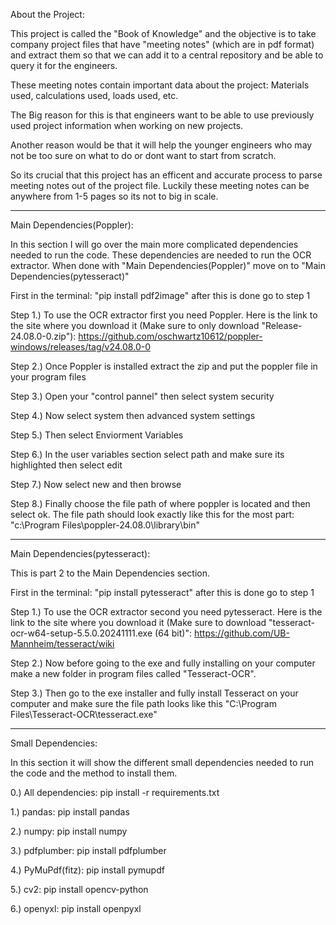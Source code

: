 About the Project:

This project is called the "Book of Knowledge" and the objective is to take company project files that have "meeting notes" (which are in pdf format) and extract them so that we can add it to a central repository and be able to query it for the engineers. 

These meeting notes contain important data about the project: Materials used, calculations used, loads used, etc.

The Big reason for this is that engineers want to be able to use previously used project information when working on new projects.

Another reason would be that it will help the younger engineers who may not be too sure on what to do or dont want to start from scratch.

So its crucial that this project has an efficent and accurate process to parse meeting notes out of the project file. Luckily these meeting notes can be anywhere from 1-5 pages so its not to big in scale.

---------------------------------------------------------------------------------------------------------------------------------------------------------------------------------------------------------------

Main Dependencies(Poppler):

In this section I will go over the main more complicated dependencies needed to run the code. These dependencies are needed to run the OCR extractor. When done with "Main Dependencies(Poppler)" move on to "Main Dependencies(pytesseract)"

First in the terminal: "pip install pdf2image" after this is done go to step 1

Step 1.) To use the OCR extractor first you need Poppler. Here is the link to the site where you download it (Make sure to only download "Release-24.08.0-0.zip"): https://github.com/oschwartz10612/poppler-windows/releases/tag/v24.08.0-0

Step 2.) Once Poppler is installed extract the zip and put the poppler file in your program files

Step 3.) Open your "control pannel" then select system security

Step 4.) Now select system then advanced system settings 

Step 5.) Then select Enviorment Variables 

Step 6.) In the user variables section select path and make sure its highlighted then select edit

Step 7.) Now select new and then browse 

Step 8.) Finally choose the file path of where poppler is located and then select ok. The file path should look exactly like this for the most part: "c:\Program Files\poppler-24.08.0\library\bin"

---------------------------------------------------------------------------------------------------------------------------------------------------------------------------------------------------------------

Main Dependencies(pytesseract):

This is part 2 to the Main Dependencies section.

First in the terminal: "pip install pytesseract" after this is done go to step 1

Step 1.) To use the OCR extractor second you need pytesseract. Here is the link to the site where you download it (Make sure to download "tesseract-ocr-w64-setup-5.5.0.20241111.exe (64 bit)": https://github.com/UB-Mannheim/tesseract/wiki

Step 2.) Now before going to the exe and fully installing on your computer make a new folder in program files called "Tesseract-OCR".

Step 3.) Then go to the exe installer and fully install Tesseract on your computer and make sure the file path looks like this "C:\\Program Files\\Tesseract-OCR\\tesseract.exe"

---------------------------------------------------------------------------------------------------------------------------------------------------------------------------------------------------------------

Small Dependencies:

In this section it will show the different small dependencies needed to run the code and the method to install them.

0.) All dependencies: pip install -r requirements.txt

1.) pandas: pip install pandas

2.) numpy: pip install numpy

3.) pdfplumber: pip install pdfplumber

4.) PyMuPdf(fitz): pip install pymupdf

5.) cv2: pip install opencv-python

6.) openyxl: pip install openpyxl


